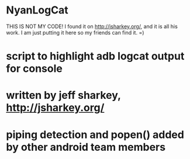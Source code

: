 NyanLogCat
==========

THIS IS NOT MY CODE! 
I found it on http://jsharkey.org/, and it is all his work. I am just putting it here so my friends can find it. =)

# script to highlight adb logcat output for console
# written by jeff sharkey, http://jsharkey.org/
# piping detection and popen() added by other android team members
